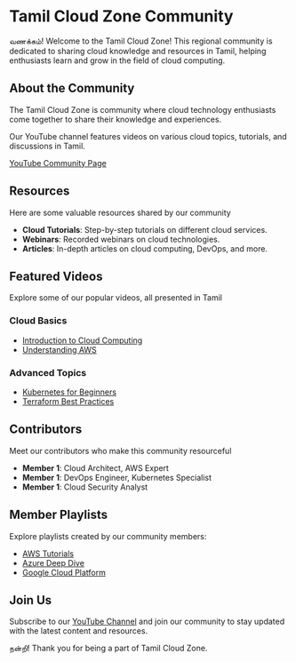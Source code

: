 # Tamil Cloud Zone Community

வணக்கம்! Welcome to the Tamil Cloud Zone! This regional community is dedicated to sharing cloud knowledge and resources in Tamil, helping enthusiasts learn and grow in the field of cloud computing.

## About the Community

The Tamil Cloud Zone is community where cloud technology enthusiasts come together to share their knowledge and experiences.

Our YouTube channel features videos on various cloud topics, tutorials, and discussions in Tamil.

[YouTube Community Page](https://www.youtube.com/@tamilcloudzone/community)

## Resources

Here are some valuable resources shared by our community

- **Cloud Tutorials**: Step-by-step tutorials on different cloud services.
- **Webinars**: Recorded webinars on cloud technologies.
- **Articles**: In-depth articles on cloud computing, DevOps, and more.

## Featured Videos

Explore some of our popular videos, all presented in Tamil

### Cloud Basics
- [Introduction to Cloud Computing](https://www.youtube.com/watch?v=xxxxxx)
- [Understanding AWS](https://www.youtube.com/watch?v=xxxxxx)

### Advanced Topics
- [Kubernetes for Beginners](https://www.youtube.com/watch?v=xxxxxx)
- [Terraform Best Practices](https://www.youtube.com/watch?v=xxxxxx)

## Contributors

Meet our contributors who make this community resourceful

- **Member 1**: Cloud Architect, AWS Expert
- **Member 1**: DevOps Engineer, Kubernetes Specialist
- **Member 1**: Cloud Security Analyst

## Member Playlists

Explore playlists created by our community members:

- [AWS Tutorials](https://www.youtube.com/playlist?list=xxxxxx)
- [Azure Deep Dive](https://www.youtube.com/playlist?list=xxxxxx)
- [Google Cloud Platform](https://www.youtube.com/playlist?list=xxxxxx)

## Join Us

Subscribe to our [YouTube Channel](https://www.youtube.com/@tamilcloudzone) and join our community to stay updated with the latest content and resources.

நன்றி! Thank you for being a part of Tamil Cloud Zone.